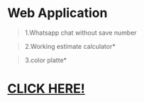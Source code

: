 # Web Application
> 1.Whatsapp chat without save number  
  
> 2.Working estimate calculator*  
  
> 3.color platte*

  
# [CLICK HERE!](https://jaigansa.github.io/WebApps)
